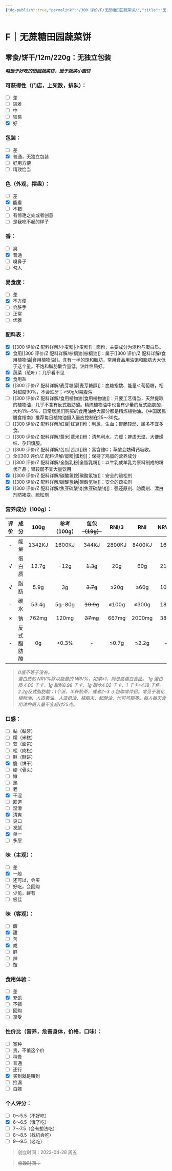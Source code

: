 ```yaml
---
{"dg-publish":true,"permalink":"/300 评价/F/无蔗糖田园蔬菜饼/","title":"无蔗糖田园蔬菜饼","tags":["F","分类"],"created":"2024-01-25T18:45:03.000+08:00","updated":"2024-01-25T18:45:03.000+08:00"}
---
```



# F｜无蔗糖田园蔬菜饼
## 零食/饼干/12m/220g：无独立包装
***略逊于好吃的田园蔬菜饼，逊于蔬菜小圆饼***
### 可获得性（门店，上架数，排队）：
- [ ] 差
- [ ] 较难
- [ ] 中
- [ ] 较易
- [x] 好
### 包装：
- [ ] 差
- [x] 普通，无独立包装
- [ ] 好用方便
- [ ] 精致恰当
### 色（外观，摆盘）：
- [ ] 差
- [x] 能看
- [ ] 不错
- [ ] 有惊艳之处或者创意
- [ ] 是我吃不起的样子
### 香：
- [ ] 臭
- [x] 普通
- [ ] 嗅鼻子
- [ ] 勾人
### 易食度：
- [ ] 差
- [x] 不方便
- [ ] 会脏手
- [ ] 正常
- [ ] 优雅
### 配料表：
- [x] [[300 评价/Z 配料详解/小麦粉\|小麦粉]]：面粉，主要成分为淀粉与蛋白质。
- [x] 食用[[300 评价/Z 配料详解/棕榈油\|棕榈油]]：属于[[300 评价/Z 配料详解/食用植物油\|食用植物油]]。含有一半的饱和脂肪，常用食品用油饱和脂肪大大低于这个量。不饱和脂肪酸含量低，油炸性质好。
- [x] 蔬菜（葱叶）：几乎看不见
- [x] 食用盐
- [x] [[300 评价/Z 配料详解/麦芽糖醇\|麦芽糖醇]]：血糖指数、能量＜葡萄糖，相对甜度90%，不会蛀牙；>50g/d易腹泻
- [ ] [[300 评价/Z 配料详解/食用植物油\|食用植物油]]：只要工艺得当，天然提取的植物油，几乎不含有反式脂肪酸。精炼植物油中也含有少量的反式脂肪酸，大约1%~5%，日常居民们购买的食用油绝大部分都是精炼植物油。《中国居民膳食指南》推荐每日植物油摄入量应控制在25～30克。
- [ ] [[300 评价/Z 配料详解/红豆\|红豆]]粉：利尿，生血；胃肠较弱、尿多不宜多食。
- [ ] [[300 评价/Z 配料详解/薏米\|薏米]]粉：清热利水，力缓；脾虚无湿、大便燥结、孕妇慎服。
- [ ] [[300 评价/Z 配料详解/苦瓜\|苦瓜]]粉：富含维C；草酸会妨碍钙吸收。
- [ ] 全[[300 评价/Z 配料详解/蛋粉\|蛋粉]]：保持了鸡蛋的营养成分
- [ ] [[300 评价/Z 配料详解/全脂乳粉\|全脂乳粉]]：以牛乳或羊乳为原料制成的粉状产品；胃较弱不宜大量饮用
- [x] [[300 评价/Z 配料详解/碳酸氢铵\|碳酸氢铵]]：安全的疏松剂
- [x] [[300 评价/Z 配料详解/碳酸氢钠\|碳酸氢钠]]：安全的疏松剂
- [x] [[300 评价/Z 配料详解/焦亚硫酸钠\|焦亚硫酸钠]]：强还原剂、防腐剂、漂白剂防褐变、疏松剂

### 营养成分（100g）：
|评价|成分|100g|参考（100g）|~~每包（19g）~~|RNI/3|RNI|NRV%|
|:-:|:-:|:-:|:-:|:-:|:-:|:-:|:-:|
|-|能量|1342KJ|1600KJ|~~344KJ~~|2800KJ|8400KJ|16%|
|√|蛋白质|12.7g|-12g|~~1.3g~~|20g|60g|21%|
|√|脂肪|5.9g|3g|~~3.7g~~|≤20g|≤60g|10%|
|-|碳水|53.4g|5g-80g|~~10.9g~~|≤100g|≤300g|18%|
|×|钠|762mg|120mg|~~37mg~~|667mg|2000mg|38%|
|-|反式脂肪酸|0g|<0.3%|-|≤0.7g|≤2.2g|-|
>*0值不等于没有。  
蛋白质的 NRV%除以能量的 NRV%，如果≥1，则是高蛋白食品。
1g 蛋白质 4.00 千卡，1g 脂肪8.98 千卡，1g 碳水4.02 千卡，1 千卡=4.18 千焦。
2.2g反式脂肪酸：1个派、半杯奶茶，或者2~3 小包咖啡伴侣。常见于氢化植物油、人造黄油、人造奶油、植脂末、起酥油、代可可脂等。每人每天食用油的摄入量不宜超过25克。*
### 口感：
- [ ] 黏（黏牙）
- [ ] 糯（米糕）
- [ ] 软（面包）
- [ ] 松（肉松）
- [ ] 酥（酥饼）
- [x] 脆（饼干）
- [ ] 硬（骨头）
- [ ] 嫩
- [ ] 熟
- [ ] 老
- [x] 干涩
- [ ] 筋道
- [ ] 湿滑
- [x] 清爽
- [ ] 爽口
- [ ] 发腻
- [x] 单一
- [ ] 多层
### 味（主观）：
- [ ] 差
- [x] 一般
- [ ] 还可以，会买
- [ ] 好吃，会回购
- [ ] 少见，鲜有
- [ ] 极佳
### 味（客观）：
- [ ] 酸
- [x] 甜
- [ ] 苦
- [x] 咸
- [ ] 鲜
- [ ] 辣
- [ ] 馊
### 食用体验：
- [ ] 差
- [x] 充饥
- [ ] 不错
- [ ] 回购
- [ ] 享受
### 性价比（营养，危害身体，价格，口味）：
- [ ] 冤种
- [ ] 贵，不值这个价
- [ ] 稍贵
- [ ] 普通
- [ ] 还行
- [x] 买到就是赚到
- [ ] 捡漏
- [ ] 白嫖
### 个人评分：
- [ ] 0～5.5（不好吃）
- [x] 6～6.5（饿了吃）
- [ ] 7～7.5（会有想法吃）
- [ ] 8～8.5（找机会吃）
- [ ] 9～9.5（必吃）

>创立时间：2023-04-28 周五

>~~修改时间：~~